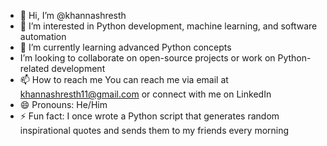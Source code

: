- 👋 Hi, I’m @khannashresth
- 👀 I’m interested in Python development, machine learning, and software automation
- 🌱 I’m currently learning advanced Python concepts
-  I’m looking to collaborate on open-source projects or work on Python-related development
- 📫 How to reach me You can reach me via email at khannashresth11@gmail.com or connect with me on LinkedIn
- 😄 Pronouns: He/Him
- ⚡ Fun fact: I once wrote a Python script that generates random inspirational quotes and sends them to my friends every morning

<!---
ShresthKhanna-python/ShresthKhanna-python is a ✨ special ✨ repository because its `README.md` (this file) appears on your GitHub profile.
You can click the Preview link to take a look at your changes.
--->
